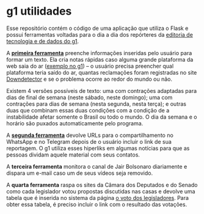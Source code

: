 # g1 utilidades
 Esse repositório contém o código de uma aplicação que utiliza o Flask e possui ferramentas voltadas para o dia a dia dos repórteres da [editoria de tecnologia e de dados do g1](https://g1.globo.com/tecnologia/). 
 
A **[primeira ferramenta](https://g1utilidades.herokuapp.com/downdetector)** preenche informações inseridas pelo usuário para formar um texto. Ela cria notas rápidas caso alguma grande plataforma da web saia do ar ([exemplo no g1](https://g1.globo.com/tecnologia/noticia/2021/10/18/instagram-apresenta-instabilidade-para-fazer-posts-e-stories-nesta-segunda.ghtml)) – o usuário precisa preencher qual plataforma teria saído do ar, quantas reclamações foram registradas no site [Downdetector](https://downdetector.com.br/) e se o problema ocorre ao redor do mundo ou não. 

Existem 4 versões possíveis de texto: uma com contrações adaptadas para dias de final de semana (neste sábado, neste domingo); uma com contrações para dias de semana (nesta segunda, nesta terça); e outras duas que combinam essas duas condições com a condição de a instabilidade afetar somente o Brasil ou todo o mundo. O dia da semana e o horário são puxados automaticamente pelo programa.

A **[segunda ferramenta](https://g1utilidades.herokuapp.com/compartilhar)** devolve URLs para o compartilhamento no WhatsApp e no Telegram depois de o usuário incluir o link de sua reportagem. O g1 utiliza esses hiperliks em algumas notícias para que as pessoas dividam aquele material com seus contatos.

A **terceira ferramenta** monitora o canal de Jair Bolsonaro diariamente e dispara um e-mail caso um de seus vídeos seja removido.

A **quarta ferramenta** raspa os sites da Câmara dos Deputados e do Senado como cada legislador votou propostas discutidas nas casas e devolve uma tabela que é inserida no sistema da página [o voto dos legisladores](https://interativos.g1.globo.com/politica/2019/como-votam). Para obter essa tabela, é preciso incluir o link com o resultado das votações.
